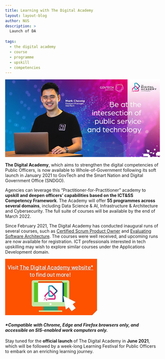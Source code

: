 ```yaml
---
title: Learning with The Digital Academy
layout: layout-blog
author: NUS
description: >
  Launch of DA
  
tags:
  - the digital academy
  - course
  - programme
  - upskill
  - competencies
---
```


![TDA_banner](/assets/img/TDA.jpg)

**The Digital Academy**, which aims to strengthen the digital competencies of Public Officers, is now available to Whole-of-Government following
its soft launch in January 2021 to GovTech and the Smart Nation and Digital Government Office (SNDGO).

Agencies can leverage this “Practitioner-for-Practitioner” academy to **upskill and deepen officers’ capabilities based on the ICT&SS Competency Framework**. The Academy will offer **55 programmes across several domains**, including Data Science & AI, Infrastructure & Architecture and Cybersecurity. The full suite of courses will be available by the end of March 2022. 

Since February 2021, The Digital Academy has conducted inaugural runs of several courses, such as [Certified Scrum Product Owner](https://thedigitalacademy.tech.gov.sg/course/detail/TDA-certified-scrum-product-owner) and [Evaluating Software Architecture](https://thedigitalacademy.tech.gov.sg/course/detail/evaluating-software--architecture). The courses were well received, and upcoming runs are now available for registration. ICT professionals interested in tech upskilling may wish to explore similar courses under the Applications Development domain.

[![TDA website](/assets/img/TDA_website.jpg)](https://thedigitalacademy.tech.gov.sg)

#### _*Compatible with Chrome, Edge and Firefox browsers only, and accessible on SIS-enabled work computers only._

Stay tuned for the **official launch** of The Digital Academy in **June 2021**, which will be followed by a week-long Learning Festival for Public Officers to embark on an enriching learning journey.

